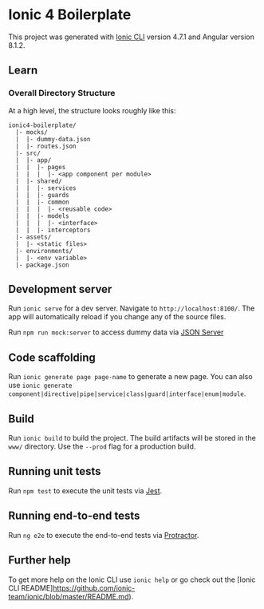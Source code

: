 # Ionic 4 Boilerplate

This project was generated with [Ionic CLI](https://ionicframework.com/docs/cli) version 4.7.1 and Angular version 8.1.2.

## Learn

### Overall Directory Structure

At a high level, the structure looks roughly like this:

```
ionic4-boilerplate/
  |- mocks/
  |  |- dummy-data.json
  |  |- routes.json
  |- src/
  |  |- app/
  |  |  |- pages
  |  |  |  |- <app component per module>
  |  |- shared/
  |  |  |- services
  |  |  |- guards
  |  |  |- common
  |  |  |  |- <reusable code>
  |  |  |- models
  |  |  |  |- <interface>
  |  |  |- interceptors
  |- assets/
  |  |- <static files>
  |- environments/
  |  |- <env variable>
  |- package.json
```
## Development server

Run `ionic serve` for a dev server. Navigate to `http://localhost:8100/`. The app will automatically reload if you change any of the source files.

Run `npm run mock:server` to access dummy data via [JSON Server](https://github.com/typicode/json-server)

## Code scaffolding

Run `ionic generate page page-name` to generate a new page. You can also use `ionic generate component|directive|pipe|service|class|guard|interface|enum|module`.

## Build

Run `ionic build` to build the project. The build artifacts will be stored in the `www/` directory. Use the `--prod` flag for a production build.

## Running unit tests

Run `npm test` to execute the unit tests via [Jest](https://jestjs.io/).

## Running end-to-end tests

Run `ng e2e` to execute the end-to-end tests via [Protractor](http://www.protractortest.org/).

## Further help

To get more help on the Ionic CLI use `ionic help` or go check out the [Ionic CLI README]https://github.com/ionic-team/ionic/blob/master/README.md).
